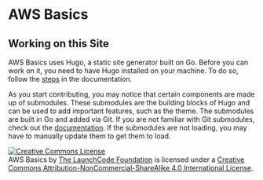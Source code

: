 # AWS Basics

## Working on this Site

AWS Basics uses Hugo, a static site generator built on Go. Before you can work on it, you need to have Hugo installed on your machine. To do so, follow the [steps](https://gohugo.io/getting-started/quick-start/) in the documentation.

As you start contributing, you may notice that certain components are made up of submodules. These submodules are the building blocks of Hugo and can be used to add important features, such as the theme. The submodules are built in Go and added via Git. If you are not familiar with Git submodules, check out the [documentation](https://git-scm.com/book/en/v2/Git-Tools-Submodules). If the submodules are not loading, you may have to manually update them to get them to load.

<a rel="license" href="http://creativecommons.org/licenses/by-nc-sa/4.0/"><img alt="Creative Commons License" style="border-width:0" src="https://i.creativecommons.org/l/by-nc-sa/4.0/88x31.png" /></a><br /><span xmlns:dct="http://purl.org/dc/terms/" property="dct:title">AWS Basics</span> by <a xmlns:cc="http://creativecommons.org/ns#" href="https://www.launchcode.org/" property="cc:attributionName" rel="cc:attributionURL">The LaunchCode Foundation</a> is licensed under a <a rel="license" href="http://creativecommons.org/licenses/by-nc-sa/4.0/">Creative Commons Attribution-NonCommercial-ShareAlike 4.0 International License</a>.